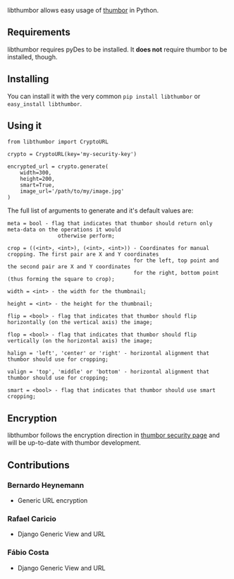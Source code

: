 libthumbor allows easy usage of
[thumbor](http://github.com/globocom/thumbor) in Python.

## Requirements

libthumbor requires pyDes to be installed. It **does not** require thumbor to
be installed, though.

## Installing

You can install it with the very common `pip install libthumbor` or
`easy_install libthumbor`.

## Using it

    from libthumbor import CryptoURL

    crypto = CryptoURL(key='my-security-key')

    encrypted_url = crypto.generate(
        width=300,
        height=200,
        smart=True,
        image_url='/path/to/my/image.jpg'
    )

The full list of arguments to generate and it's default values are:

    meta = bool - flag that indicates that thumbor should return only meta-data on the operations it would
                    otherwise perform;

    crop = ((<int>, <int>), (<int>, <int>)) - Coordinates for manual cropping. The first pair are X and Y coordinates
                                            for the left, top point and the second pair are X and Y coordinates
                                            for the right, bottom point (thus forming the square to crop);

    width = <int> - the width for the thumbnail;

    height = <int> - the height for the thumbnail;

    flip = <bool> - flag that indicates that thumbor should flip horizontally (on the vertical axis) the image;

    flop = <bool> - flag that indicates that thumbor should flip vertically (on the horizontal axis) the image;

    halign = 'left', 'center' or 'right' - horizontal alignment that thumbor should use for cropping;

    valign = 'top', 'middle' or 'bottom' - horizontal alignment that thumbor should use for cropping;

    smart = <bool> - flag that indicates that thumbor should use smart cropping;

## Encryption

libthumbor follows the encryption direction in [thumbor security
page](https://github.com/globocom/thumbor/wiki/Security) and will be up-to-date
with thumbor development.

## Contributions

### Bernardo Heynemann

* Generic URL encryption

### Rafael Caricio

* Django Generic View and URL

### Fábio Costa

* Django Generic View and URL